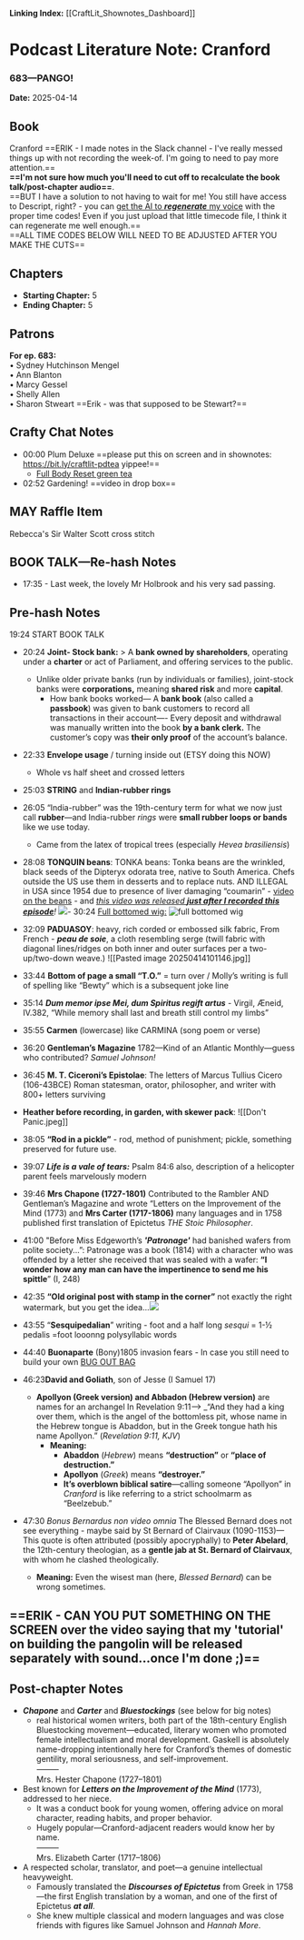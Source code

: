 **Linking Index:** [[CraftLit_Shownotes_Dashboard]]
# Podcast Literature Note: Cranford
### 683—PANGO!

**Date:** 2025-04-14

## Book
Cranford ==ERIK - I made notes in the Slack channel - I've really messed things up with not recording the week-of. I'm going to need to pay more attention.==    
**==I'm not sure how much you'll need to cut off to recalculate the book talk/post-chapter audio==**.    
==BUT I have a solution to not having to wait for me! You still have access to Descript, right? - you can [get the AI to ***regenerate*** my voice](https://www.youtube.com/watch?v=866wu6ux_2M) with the proper time codes! Even if you just upload that little timecode file, I think it can regenerate me well enough.==    
==ALL TIME CODES BELOW WILL NEED TO BE ADJUSTED AFTER YOU MAKE THE CUTS==

## Chapters
- **Starting Chapter:** 5
- **Ending Chapter:** 5

## Patrons
**For ep. 683:**  
• Sydney Hutchinson Mengel  
• Ann Blanton  
• Marcy Gessel  
• Shelly Allen  
• Sharon Stweart ==Erik - was that supposed to be Stewart?==
## Crafty Chat Notes
- 00:00 Plum Deluxe ==please put this on screen and in shownotes:  https://bit.ly/craftlit-pdtea yippee!==
	- [Full Body Reset green tea](https://www.blackthornmercantile.com/product/plum-deluxe-tea-full-body-reset-lemon-ginger-green-tea/4115?cp=true&sa=false&sbp=true&q=false&category_id=3O7O27XQAWJUMSSARXKEHC2G&srsltid=AfmBOorxohWXmlOMm7Bq2dfd_vbrDvBhXGF-vLrfUQsduWsXfYPn2vS2)
- 02:52 Gardening! ==video in drop box==
## MAY Raffle Item
Rebecca's Sir Walter Scott cross stitch

## BOOK TALK—Re-hash Notes
- 17:35 - Last week, the lovely Mr Holbrook and his very sad passing. 
## Pre-hash Notes
19:24 START BOOK TALK
- 20:24 **Joint- Stock bank:** > A **bank owned by shareholders**, operating under a **charter** or act of Parliament, and offering services to the public. 
	- Unlike older private banks (run by individuals or families), joint-stock banks were **corporations,** meaning **shared risk** and more **capital**.     
		- How bank books worked— A **bank book** (also called a **passbook**) was given to bank customers to record all transactions in their account—- Every deposit and withdrawal was manually written into the book **by a bank clerk.** The customer’s copy was **their only proof** of the account’s balance.
- 22:33 **Envelope usage** / turning inside out (ETSY doing this NOW)
	- Whole vs half sheet and crossed letters
- 25:03 **STRING** and **Indian-rubber rings**     
- 26:05 “India-rubber” was the 19th-century term for what we now just call **rubber**—and India-rubber _rings_ were **small rubber loops or bands** like we use today.     
	- Came from the latex of tropical trees (especially _Hevea brasiliensis_)     
- 28:08 **TONQUIN beans**: TONKA beans: Tonka beans are the wrinkled, black seeds of the Dipteryx odorata tree, native to South America. Chefs outside the US use them in desserts and to replace nuts. AND ILLEGAL in USA since 1954 due to presence of liver damaging “coumarin” - [video on the beans](https://www.youtube.com/watch?v=392UXLR-TWs) - and *[this video was released **just after I recorded this episode**](https://youtu.be/tgHEMFM6KY4?si=lJmaYpKvnYM9bgOA)!*
![](https://produits.bienmanger.com/37572-2w0h0_Whole_Tonka_Beans.jpg)- 30:24 [Full bottomed wig:](https://museums.fivecolleges.edu/detail.php?museum=&t=objects&type=all&f=&s=the+past&record=771)
![full bottomed wig](./media/Full-bottomed-wig.png)

- 32:09 **PADUASOY**: heavy, rich corded or embossed silk fabric, From French - ***peau de soie***, a cloth resembling serge (twill fabric with diagonal lines/ridges on both inner and outer surfaces per a two-up/two-down weave.)
![[Pasted image 20250414101146.jpg]] 
- 33:44 **Bottom of page a small “T.O.”** = turn over / Molly’s writing is full of spelling like “Bewty” which is a subsequent joke line
- 35:14 ***Dum memor ipse Mei, dum Spiritus regift artus*** - Virgil, Æneid, IV.382, “While memory shall last and breath still control my limbs”
- 35:55 **Carmen** (lowercase) like CARMINA (song poem or verse)
- 36:20 **Gentleman’s Magazine** 1782—Kind of an Atlantic Monthly—guess who contributed? *Samuel Johnson!*
- 36:45 **M. T. Ciceroni’s Epistolae**: The letters of Marcus Tullius Cicero (106-43BCE) Roman statesman, orator, philosopher, and writer with 800+ letters surviving
- **Heather before recording, in garden, with skewer pack**:
![[Don't Panic.jpeg]] 
- 38:05 **“Rod in a pickle”** - rod, method of punishment; pickle, something preserved for future use. 
- 39:07 ***Life is a vale of tears:*** Psalm 84:6 also, description of a helicopter parent feels marvelously modern 
- 39:46 **Mrs Chapone (1727-1801)** Contributed to the Rambler AND Gentleman’s Magazine and wrote “Letters on the Improvement of the Mind (1773) and **Mrs Carter (1717-1806)** many languages and in 1758 published first translation of Epictetus *THE Stoic Philosopher*.
- 41:00 "Before Miss Edgeworth’s ***'Patronage'*** had banished wafers from polite society...”: Patronage was a book (1814) with a character who was offended by a letter she received that was sealed with a wafer: **“I wonder how any man can have the impertinence to send me his spittle**” (I, 248) 
- 42:35 **“Old original post with stamp in the corner”** not exactly the right watermark, but you get the idea...![](https://nycroblog.com/wp-content/uploads/2023/03/zqm-i-28-6-brittania.jpg?w=768)
- 43:55 “**Sesquipedalian**” writing - foot and a half long _sesqui_ = 1-½ pedalis =foot looonng polysyllabic words
- 44:40 **Buonaparte** (Bony)1805 invasion fears - In case you still need to build your own [BUG OUT BAG](https://www.youtube.com/watch?v=po5CitQHdGg&ab_channel=Pam%27sPOV)
- 46:23**David and Goliath**, son of Jesse (I Samuel 17)
	- **Apollyon (Greek version) and Abbadon (Hebrew version)** are names for an archangel In Revelation 9:11—> _“And they had a king over them, which is the angel of the bottomless pit, whose name in the Hebrew tongue is Abaddon, but in the Greek tongue hath his name Apollyon.” (_Revelation 9:11, KJV_)
		- **Meaning:**
			- **Abaddon** (_Hebrew_) means **“destruction”** or **“place of destruction.”**
			- **Apollyon** (_Greek_) means **“destroyer.”**
			- **It’s overblown biblical satire**—calling someone “Apollyon” in _Cranford_ is like referring to a strict schoolmarm as “Beelzebub.”
- 47:30 *Bonus Bernardus non video omnia* The Blessed Bernard does not see everything - maybe said by St Bernard of Clairvaux (1090-1153)— This quote is often attributed (possibly apocryphally) to **Peter Abelard**, the 12th-century theologian, as a **gentle jab at St. Bernard of Clairvaux**, with whom he clashed theologically.
	- **Meaning:** Even the wisest man (here, _Blessed Bernard_) can be wrong sometimes.

## ==ERIK - CAN YOU PUT SOMETHING ON THE SCREEN over the video saying that my 'tutorial' on building the pangolin will be released separately with sound...once I'm done ;)==
## Post-chapter Notes
- ***Chapone*** and ***Carter*** and ***Bluestockings*** (see below for big notes)
	- real historical women writers, both part of the 18th-century English Bluestocking movement—educated, literary women who promoted female intellectualism and moral development. Gaskell is absolutely name-dropping intentionally here for Cranford’s themes of domestic gentility, moral seriousness, and self-improvement.     
⸻    
Mrs. Hester Chapone (1727–1801)     
- Best known for ***Letters on the Improvement of the Mind*** (1773), addressed to her niece.
	- It was a conduct book for young women, offering advice on moral character, reading habits, and proper behavior.
	- Hugely popular—Cranford-adjacent readers would know her by name.     
⸻    
Mrs. Elizabeth Carter (1717–1806)     
- A respected scholar, translator, and poet—a genuine intellectual heavyweight.
	- Famously translated the ***Discourses of Epictetus*** from Greek in 1758—the first English translation by a woman, and one of the first of Epictetus ***at all***.
	- She knew multiple classical and modern languages and was close friends with figures like Samuel Johnson and *Hannah More*.



  